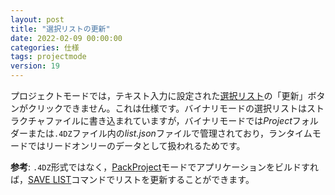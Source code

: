 ```yaml
---
layout: post
title: "選択リストの更新"
date: 2022-02-09 00:00:00
categories: 仕様
tags: projectmode 
version: 19
---
```


プロジェクトモードでは，テキスト入力に設定された[選択リスト](https://developer.4d.com/docs/19/ja/FormObjects/propertiesDataSource.html#選択リスト)の「更新」ボタンがクリックできません。これは仕様です。バイナリモードの選択リストはストラクチャファイルに書き込まれていますが，バイナリモードでは*Project*フォルダーまたは`.4DZ`ファイル内の*list.json*ファイルで管理されており，ランタイムモードではリードオンリーのデータとして扱われるためです。

**参考**: <i class="fa fa-external-link" aria-hidden="true"></i> `.4DZ`形式ではなく，[PackProject](https://developer.4d.com/docs/19/ja/Desktop/building.html)モードでアプリケーションをビルドすれば，[SAVE LIST](https://doc.4d.com/4Dv19/4D/19.1/SAVE-LIST.301-5653270.ja.html)コマンドでリストを更新することができます。
